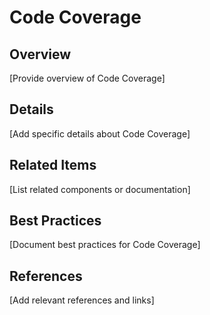 # Code Coverage

## Overview

[Provide overview of Code Coverage]

## Details

[Add specific details about Code Coverage]

## Related Items

[List related components or documentation]

## Best Practices

[Document best practices for Code Coverage]

## References

[Add relevant references and links]
